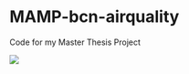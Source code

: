 # MAMP-bcn-airquality
Code for my Master Thesis Project

![](https://github.com/SergioCalo/MAMP-bcn-airquality/blob/main/BGN_gif.gif)
